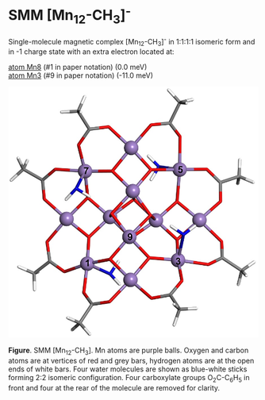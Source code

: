 # SMM [Mn<sub>12</sub>-CH<sub>3</sub>]<sup>-</sup>

Single-molecule magnetic complex [Mn<sub>12</sub>-CH<sub>3</sub>]<sup>-</sup> in 1:1:1:1 isomeric form and in -1 charge state with an extra electron located at:

   [atom Mn8](Mn12-CH3_atom8.xsf)  (#1 in paper notation)  (0.0 meV)    
   [atom Mn3](Mn12-CH3_atom3.xsf)  (#9 in paper notation)  (-11.0 meV)     
   
   
![GitHub Logo](Mn12-CH3_n2.jpg)   

**Figure**. SMM [Mn<sub>12</sub>-CH<sub>3</sub>]. Mn atoms are purple balls. Oxygen and carbon atoms are at vertices of red and grey bars, hydrogen atoms are at the open ends of white bars. Four water molecules are shown as blue-white sticks forming 2:2 isomeric configuration. Four carboxylate groups O<sub>2</sub>C-C<sub>6</sub>H<sub>5</sub> in front and four at the rear of the molecule are removed for clarity.
